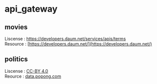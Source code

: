 # api_gateway

movies
---
Liscense : https://developers.daum.net/services/apis/terms  
Resource : [https://developers.daum.net/](https://developers.daum.net/)

politics
---
Liscense : [CC-BY 4.0](https://creativecommons.org/licenses/by/4.0/)  
Reource : [data.popong.com](data.popong.com)
